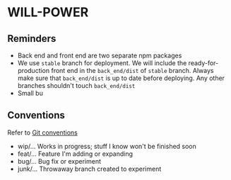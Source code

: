 # WILL-POWER

## Reminders

- Back end and front end are two separate npm packages
- We use `stable` branch for deployment. We will include the ready-for-production front end in the `back_end/dist` of `stable` branch. Always make sure that `back_end/dist` is up to date before deploying. Any other branches shouldn't touch `back_end/dist`
- Small bu

## Conventions

Refer to [Git conventions](https://gist.github.com/mjhpour/a140e75882b87d8f3d70f2b0508f21cd)

- wip/...       Works in progress; stuff I know won't be finished soon
- feat/...      Feature I'm adding or expanding
- bug/...       Bug fix or experiment
- junk/...      Throwaway branch created to experiment
